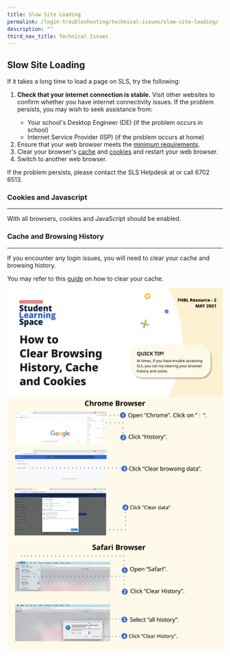 ```yaml
---
title: Slow Site Loading
permalink: /login-troubleshooting/technical-issues/slow-site-loading/
description: ""
third_nav_title: Technical Issues
---
```

<h2>Slow Site Loading</h2>
<p>If it takes a long time to load a page on SLS, try the following:</p>
<ol>
<li><strong>Check that your internet connection is stable.</strong> Visit other websites to confirm whether you have internet connectivity issues. If the problem persists, you may wish to seek assistance from:</li>
<ul><li>Your school's Desktop Engineer (DE) (if the problem occurs in school)</li>
<li>Internet Service Provider (ISP) (if the problem occurs at home)</li>
</ul><li>Ensure that your web browser meets the <a target="_blank" href="/login-troubleshooting/technical-issues/operating-system-and-browser-requirements/">minimum requirements</a>.</li>
<li>Clear your browser's <a target="_blank" href="https://www.wikihow.com/Clear-Your-Browser%27s-Cache">cache</a> and <a target="_blank" href="https://www.wikihow.com/Clear-Your-Browser%27s-Cookies">cookies</a> and restart your web browser.</li>
<li>Switch to another web browser.</li></ol>
<p>If the problem persists, please contact the SLS Helpdesk at or call 6702 6513.</p>
<h3>Cookies and Javascript</h3>
<hr>
<p>With all browsers, cookies and JavaScript should be enabled.</p>
<h3>Cache and Browsing History</h3>
<hr><p>If you encounter any login issues, you will need to clear your cache and browsing history.</p>
<p>You may refer to this <a href="/files/Login%20Troubleshooting/Clear-Cache.pdf">guide</a> on how to clear your cache.</p>
<a href="/files/Login%20Troubleshooting/Clear-Cache.pdf" target="_blank"><img src="/images/4Troubleshooting/Clear-Cache.png"></a>